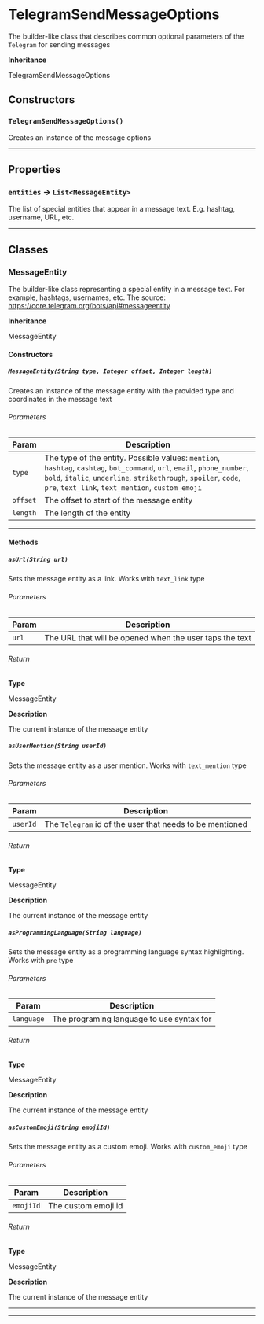 # TelegramSendMessageOptions

The builder-like class that describes common optional parameters of the `Telegram` for sending messages

**Inheritance**

TelegramSendMessageOptions

## Constructors

### `TelegramSendMessageOptions()`

Creates an instance of the message options

---

## Properties

### `entities` → `List<MessageEntity>`

The list of special entities that appear in a message text. E.g. hashtag, username, URL, etc.

---

## Classes

### MessageEntity

The builder-like class representing a special entity in a message text. For example, hashtags, usernames, etc. The source: https://core.telegram.org/bots/api#messageentity

**Inheritance**

MessageEntity

#### Constructors

##### `MessageEntity(String type, Integer offset, Integer length)`

Creates an instance of the message entity with the provided type and coordinates in the message text

###### Parameters

| Param    | Description                                                                                                                                                                                                                                    |
| -------- | ---------------------------------------------------------------------------------------------------------------------------------------------------------------------------------------------------------------------------------------------- |
| `type`   | The type of the entity. Possible values: `mention`, `hashtag`, `cashtag`, `bot_command`, `url`, `email`, `phone_number`, `bold`, `italic`, `underline`, `strikethrough`, `spoiler`, `code`, `pre`, `text_link`, `text_mention`, `custom_emoji` |
| `offset` | The offset to start of the message entity                                                                                                                                                                                                      |
| `length` | The length of the entity                                                                                                                                                                                                                       |

---

#### Methods

##### `asUrl(String url)`

Sets the message entity as a link. Works with `text_link` type

###### Parameters

| Param | Description                                             |
| ----- | ------------------------------------------------------- |
| `url` | The URL that will be opened when the user taps the text |

###### Return

**Type**

MessageEntity

**Description**

The current instance of the message entity

##### `asUserMention(String userId)`

Sets the message entity as a user mention. Works with `text_mention` type

###### Parameters

| Param    | Description                                              |
| -------- | -------------------------------------------------------- |
| `userId` | The `Telegram` id of the user that needs to be mentioned |

###### Return

**Type**

MessageEntity

**Description**

The current instance of the message entity

##### `asProgrammingLanguage(String language)`

Sets the message entity as a programming language syntax highlighting. Works with `pre` type

###### Parameters

| Param      | Description                               |
| ---------- | ----------------------------------------- |
| `language` | The programing language to use syntax for |

###### Return

**Type**

MessageEntity

**Description**

The current instance of the message entity

##### `asCustomEmoji(String emojiId)`

Sets the message entity as a custom emoji. Works with `custom_emoji` type

###### Parameters

| Param     | Description         |
| --------- | ------------------- |
| `emojiId` | The custom emoji id |

###### Return

**Type**

MessageEntity

**Description**

The current instance of the message entity

---

---
